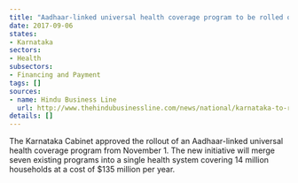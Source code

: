 ```yaml
---
title: "Aadhaar-linked universal health coverage program to be rolled out from November 1"
date: 2017-09-06
states:
- Karnataka
sectors:
- Health
subsectors:
- Financing and Payment
tags: []
sources:
- name: Hindu Business Line
  url: http://www.thehindubusinessline.com/news/national/karnataka-to-roll-out-aadhaarlinked-universal-health-coverage-on-nov-1/article9833796.ece
details: []
---
```


The Karnataka Cabinet approved the rollout of an Aadhaar-linked universal health coverage program from November 1. The new initiative will merge seven existing programs into a single health system covering 14 million households at a cost of $135 million per year.
